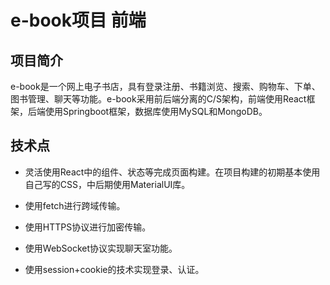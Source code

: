 # e-book项目 前端
## 项目简介
e-book是一个网上电子书店，具有登录注册、书籍浏览、搜索、购物车、下单、图书管理、聊天等功能。e-book采用前后端分离的C/S架构，前端使用React框架，后端使用Springboot框架，数据库使用MySQL和MongoDB。

## 技术点
- 灵活使用React中的组件、状态等完成页面构建。在项目构建的初期基本使用自己写的CSS，中后期使用MaterialUI库。

- 使用fetch进行跨域传输。

- 使用HTTPS协议进行加密传输。

- 使用WebSocket协议实现聊天室功能。

- 使用session+cookie的技术实现登录、认证。
